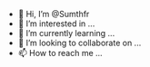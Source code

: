 - 👋 Hi, I’m @Sumthfr
- 👀 I’m interested in ...
- 🌱 I’m currently learning ...
- 💞️ I’m looking to collaborate on ...
- 📫 How to reach me ...

<!---
Sumthfr/Sumthfr is a ✨ special ✨ repository because its `README.md` (this file) appears on your GitHub profile.
You can click the Preview link to take a look at your changes.
--->

